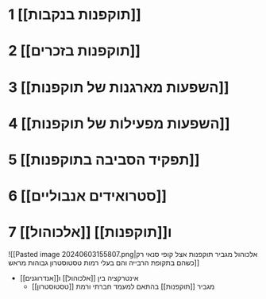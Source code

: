 

# 1	[[תוקפנות בנקבות]]

# 2	[[תוקפנות בזכרים]]

# 3	[[השפעות מארגנות של תוקפנות]]

# 4	[[השפעות מפעילות של תוקפנות]]

# 5	[[תפקיד הסביבה בתוקפנות]]

# 6	[[סטרואידים אנבוליים]]

# 7	[[אלכוהול]] ו[[תוקפנות]]

![[Pasted image 20240603155807.png|אלכוהול מגביר תוקפנות אצל קופי סנאי רק כשהם בתקופת הרבייה והם בעלי רמות טסטוסטרון גבוהות מראש]]
- אינטרקציה בין [[אלכוהול]] ו[[אנדרוגנים]]
	- מגביר [[תוקפנות]] בהתאם למעמד חברתי ורמת [[טסטוסטרון]]